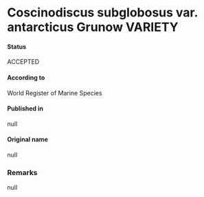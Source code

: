Coscinodiscus subglobosus var. antarcticus Grunow VARIETY
=======

#### Status
ACCEPTED

#### According to
World Register of Marine Species

#### Published in
null

#### Original name
null

### Remarks
null